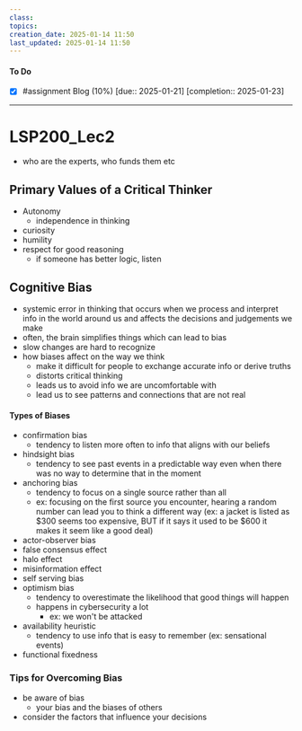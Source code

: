 ```yaml
---
class: 
topics: 
creation_date: 2025-01-14 11:50
last_updated: 2025-01-14 11:50
---
```

#### To Do
- [x] #assignment Blog (10%)  [due:: 2025-01-21]  [completion:: 2025-01-23]
---
# LSP200_Lec2
- who are the experts, who funds them etc 

## Primary Values of a Critical Thinker 
- Autonomy 
	- independence in thinking 
- curiosity 
- humility 
- respect for good reasoning 
	- if someone has better logic, listen 

## Cognitive Bias
- systemic error in thinking that occurs when we process and interpret info in the world around us and affects the decisions and judgements we make 
- often, the brain simplifies things which can lead to bias 
- slow changes are hard to recognize
- how biases affect on the way we think 
	- make it difficult for people to exchange accurate info or derive truths 
	- distorts critical thinking 
	- leads us to avoid info we are uncomfortable with 
	- lead us to see patterns and connections that are not real 

#### Types of Biases
- confirmation bias
	- tendency to listen more often to info that aligns with our beliefs 
- hindsight bias
	- tendency to see past events in a predictable way even when there was no way to determine that in the moment 
- anchoring bias
	- tendency to focus on a single source rather than all 
	- ex: focusing on the first source you encounter, hearing a random number can lead you to think a different way (ex: a jacket is listed as $300 seems too expensive, BUT if it says it used to be $600 it makes it seem like a good deal)
- actor-observer bias
- false consensus effect 
- halo effect
- misinformation effect
- self serving bias
- optimism bias 
	- tendency to overestimate the likelihood that good things will happen 
	- happens in cybersecurity a lot 
		- ex: we won't be attacked 
- availability heuristic
	- tendency to use info that is easy to remember (ex: sensational events)
- functional fixedness 

### Tips for Overcoming Bias
- be aware of bias 
	- your bias and the biases of others 
- consider the factors that influence your decisions 